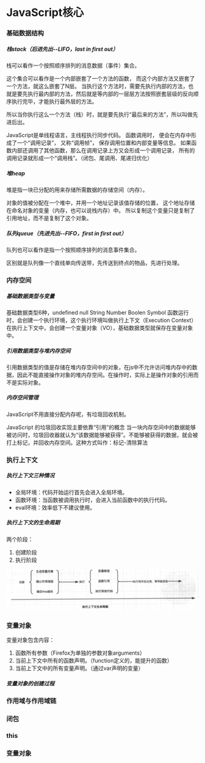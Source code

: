 # JavaScript核心
### 基础数据结构
##### 栈stack（后进先出--LIFO，last in first out）
栈可以看作一个按照顺序排列的消息数据（事件）集合。

这个集合可以看作是一个内部嵌套了一个方法的函数，
而这个内部方法又嵌套了一个方法，就这么嵌套了N层。
当执行这个方法时，需要先执行内部的方法，也就是要先执行最内部的方法，然后就是等内部的一层层方法按照嵌套层级的反向顺序执行完毕，才能执行最外层的方法。

所以当你执行这么一个方法（栈）时，就是要先执行“最后来的方法”，所以叫做先进后出。


JavaScript是单线程语言，主线程执行同步代码。 
函数调用时， 便会在内存中形成了一个“调用记录”， 又称“调用帧”， 保存调用位置和内部变量等信息。 如果函数内部还调用了其他函数，那么在调用记录上方又会形成一个调用记录， 所有的调用记录就形成一个“调用栈”。（闭包、尾调用、尾递归优化）
##### 堆heap
堆是指一块已分配的用来存储所需数据的存储空间（内存）。

对象的值被分配在一个堆中，并用一个地址记录该值存储的位置，
这个地址存储在命名对象的变量（内存，也可以说栈内存）中。
所以复制这个变量只是复制了引用地址，而不是复制了这个对象。
##### 队列queue（先进先出--FIFO，first in first out）
队列也可以看作是指一个按照顺序排列的消息事件集合。

区别就是队列像一个直线单向传送带，先传送到终点的物品，先进行处理。
### 内存空间
##### 基础数据类型与变量
基础数据类型6种，undefined null String Number Boolen Symbol
函数运行时，会创建一个执行环境，这个执行环境叫做执行上下文（Execution Context）在执行上下文中，会创建一个变量对象（VO），基础数据类型就保存在变量对象中。
##### 引用数据类型与堆内存空间
引用数据类型的值是存储在堆内存空间中的对象，在js中不允许访问堆内存中的数据，因此不能直接操作对象的堆内存空间。在操作时，实际上是操作对象的引用而不是实际对象。
##### 内存空间管理
JavaScript不用直接分配内存呢，有垃圾回收机制。

JavaScript 的垃圾回收实现主要依靠“引用”的概念 当一块内存空间中的数据能够被访问时，垃圾回收器就认为“该数据能够被获得”。不能够被获得的数据，就会被打上标记，并回收内存空间。这种方式叫作：标记-清除算法
### 执行上下文
##### 执行上下文三种情况
- 全局环境：代码开始运行首先会进入全局环境。
- 函数环境：当函数被调用执行时，会进入当前函数中的执行代码。
- eval环境：效率低下不建议使用。
##### 执行上下文的生命周期
两个阶段：
1. 创建阶段
2. 执行阶段

![执行上下文的生命周期](./img/1.png)

### 变量对象

变量对象包含内容：

1. 函数所有参数（Firefox为单独的参数对象arguments）
2. 当前上下文中所有的函数声明。（function定义的，能提升的函数）
3. 当前上下文中的所有变量声明。（通过var声明的变量）

##### 变量对象的创建过程

### 作用域与作用域链
### 闭包
### this
### 变量对象